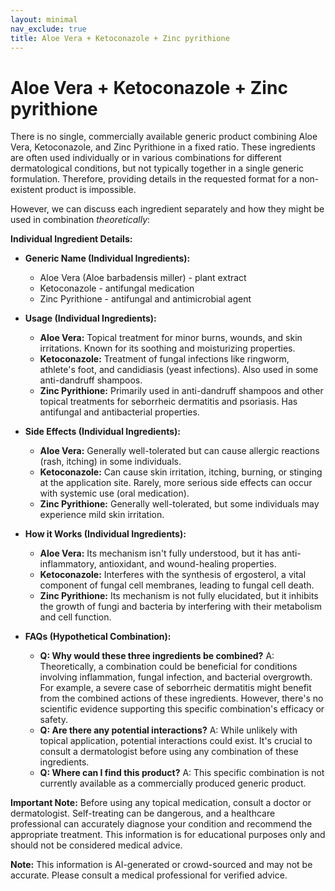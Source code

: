 ```yaml
---
layout: minimal
nav_exclude: true
title: Aloe Vera + Ketoconazole + Zinc pyrithione
---
```


# Aloe Vera + Ketoconazole + Zinc pyrithione

There is no single, commercially available generic product combining Aloe Vera, Ketoconazole, and Zinc Pyrithione in a fixed ratio.  These ingredients are often used individually or in various combinations for different dermatological conditions, but not typically together in a single generic formulation.  Therefore, providing details in the requested format for a non-existent product is impossible.

However, we can discuss each ingredient separately and how they might be used in combination *theoretically*:

**Individual Ingredient Details:**

* **Generic Name (Individual Ingredients):**
    * Aloe Vera (Aloe barbadensis miller) -  plant extract
    * Ketoconazole - antifungal medication
    * Zinc Pyrithione - antifungal and antimicrobial agent

* **Usage (Individual Ingredients):**
    * **Aloe Vera:** Topical treatment for minor burns, wounds, and skin irritations.  Known for its soothing and moisturizing properties.
    * **Ketoconazole:** Treatment of fungal infections like ringworm, athlete's foot, and candidiasis (yeast infections).  Also used in some anti-dandruff shampoos.
    * **Zinc Pyrithione:** Primarily used in anti-dandruff shampoos and other topical treatments for seborrheic dermatitis and psoriasis.  Has antifungal and antibacterial properties.


* **Side Effects (Individual Ingredients):**
    * **Aloe Vera:** Generally well-tolerated but can cause allergic reactions (rash, itching) in some individuals.
    * **Ketoconazole:**  Can cause skin irritation, itching, burning, or stinging at the application site.  Rarely, more serious side effects can occur with systemic use (oral medication).
    * **Zinc Pyrithione:**  Generally well-tolerated, but some individuals may experience mild skin irritation.

* **How it Works (Individual Ingredients):**
    * **Aloe Vera:**  Its mechanism isn't fully understood, but it has anti-inflammatory, antioxidant, and wound-healing properties.
    * **Ketoconazole:** Interferes with the synthesis of ergosterol, a vital component of fungal cell membranes, leading to fungal cell death.
    * **Zinc Pyrithione:**  Its mechanism is not fully elucidated, but it inhibits the growth of fungi and bacteria by interfering with their metabolism and cell function.


* **FAQs (Hypothetical Combination):**

    * **Q: Why would these three ingredients be combined?** A:  Theoretically, a combination could be beneficial for conditions involving inflammation, fungal infection, and bacterial overgrowth. For example,  a severe case of seborrheic dermatitis might benefit from the combined actions of these ingredients. However, there's no scientific evidence supporting this specific combination's efficacy or safety.
    * **Q: Are there any potential interactions?** A:  While unlikely with topical application, potential interactions could exist. It's crucial to consult a dermatologist before using any combination of these ingredients.
    * **Q: Where can I find this product?** A:  This specific combination is not currently available as a commercially produced generic product.


**Important Note:**  Before using any topical medication, consult a doctor or dermatologist. Self-treating can be dangerous, and a healthcare professional can accurately diagnose your condition and recommend the appropriate treatment.  This information is for educational purposes only and should not be considered medical advice.


**Note:** This information is AI-generated or crowd-sourced and may not be accurate. Please consult a medical professional for verified advice.